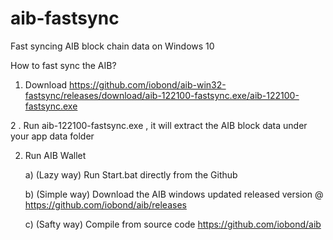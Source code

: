 # aib-fastsync
Fast syncing AIB  block chain data on Windows 10


How to fast sync the AIB?


1.   Download https://github.com/iobond/aib-win32-fastsync/releases/download/aib-122100-fastsync.exe/aib-122100-fastsync.exe

2 .  Run  aib-122100-fastsync.exe , it will extract the AIB block data under your app data folder

2.  Run AIB Wallet

      a) (Lazy way)    Run Start.bat directly from the Github
      
      b) (Simple way)  Download the AIB windows updated released version @ https://github.com/iobond/aib/releases
      
      c) (Safty way)   Compile from source code https://github.com/iobond/aib
      
